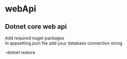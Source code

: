# webApi
## Dotnet core web api

Add required nuget packages <br>
In appsetting.json file add your database connection string

-dotnet restore
